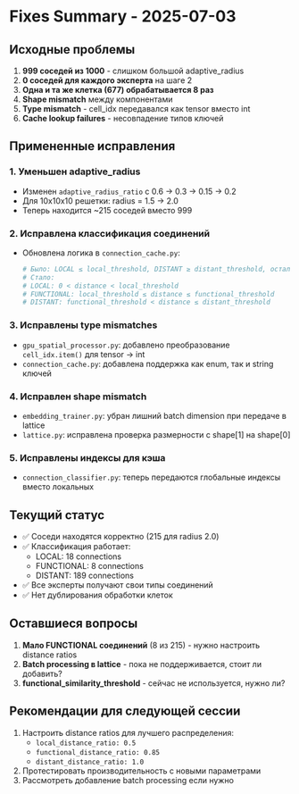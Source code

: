 # Fixes Summary - 2025-07-03

## Исходные проблемы
1. **999 соседей из 1000** - слишком большой adaptive_radius
2. **0 соседей для каждого эксперта** на шаге 2
3. **Одна и та же клетка (677) обрабатывается 8 раз**
4. **Shape mismatch** между компонентами
5. **Type mismatch** - cell_idx передавался как tensor вместо int
6. **Cache lookup failures** - несовпадение типов ключей

## Примененные исправления

### 1. Уменьшен adaptive_radius
- Изменен `adaptive_radius_ratio` с 0.6 → 0.3 → 0.15 → 0.2
- Для 10x10x10 решетки: radius = 1.5 → 2.0
- Теперь находится ~215 соседей вместо 999

### 2. Исправлена классификация соединений
- Обновлена логика в `connection_cache.py`:
  ```python
  # Было: LOCAL ≤ local_threshold, DISTANT ≥ distant_threshold, остальное FUNCTIONAL
  # Стало: 
  # LOCAL: 0 < distance < local_threshold
  # FUNCTIONAL: local_threshold ≤ distance ≤ functional_threshold  
  # DISTANT: functional_threshold < distance ≤ distant_threshold
  ```

### 3. Исправлены type mismatches
- `gpu_spatial_processor.py`: добавлено преобразование `cell_idx.item()` для tensor → int
- `connection_cache.py`: добавлена поддержка как enum, так и string ключей

### 4. Исправлен shape mismatch
- `embedding_trainer.py`: убран лишний batch dimension при передаче в lattice
- `lattice.py`: исправлена проверка размерности с shape[1] на shape[0]

### 5. Исправлены индексы для кэша
- `connection_classifier.py`: теперь передаются глобальные индексы вместо локальных

## Текущий статус
- ✅ Соседи находятся корректно (215 для radius 2.0)
- ✅ Классификация работает:
  - LOCAL: 18 connections
  - FUNCTIONAL: 8 connections  
  - DISTANT: 189 connections
- ✅ Все эксперты получают свои типы соединений
- ✅ Нет дублирования обработки клеток

## Оставшиеся вопросы
1. **Мало FUNCTIONAL соединений** (8 из 215) - нужно настроить distance ratios
2. **Batch processing в lattice** - пока не поддерживается, стоит ли добавить?
3. **functional_similarity_threshold** - сейчас не используется, нужно ли?

## Рекомендации для следующей сессии
1. Настроить distance ratios для лучшего распределения:
   - `local_distance_ratio: 0.5` 
   - `functional_distance_ratio: 0.85`
   - `distant_distance_ratio: 1.0`
2. Протестировать производительность с новыми параметрами
3. Рассмотреть добавление batch processing если нужно